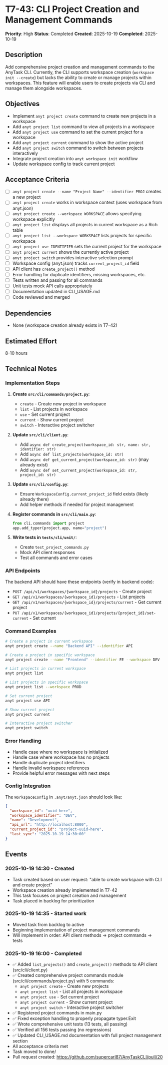 # T7-43: CLI Project Creation and Management Commands

**Priority**: High
**Status**: Completed
**Created**: 2025-10-19
**Completed**: 2025-10-19

## Description

Add comprehensive project creation and management commands to the AnyTask CLI. Currently, the CLI supports workspace creation (`workspace init --create`) but lacks the ability to create or manage projects within workspaces. This feature will enable users to create projects via CLI and manage them alongside workspaces.

## Objectives

- Implement `anyt project create` command to create new projects in a workspace
- Add `anyt project list` command to view all projects in a workspace
- Add `anyt project use` command to set the current project for a workspace
- Add `anyt project current` command to show the active project
- Add `anyt project switch` command to switch between projects interactively
- Integrate project creation into `anyt workspace init` workflow
- Update workspace config to track current project

## Acceptance Criteria

- [ ] `anyt project create --name "Project Name" --identifier PROJ` creates a new project
- [ ] `anyt project create` works in workspace context (uses workspace from anyt.json)
- [ ] `anyt project create --workspace WORKSPACE` allows specifying workspace explicitly
- [ ] `anyt project list` displays all projects in current workspace as a Rich table
- [ ] `anyt project list --workspace WORKSPACE` lists projects for specific workspace
- [ ] `anyt project use IDENTIFIER` sets the current project for the workspace
- [ ] `anyt project current` shows the currently active project
- [ ] `anyt project switch` provides interactive selection prompt
- [ ] Workspace config (anyt.json) tracks `current_project_id` field
- [ ] API client has `create_project()` method
- [ ] Error handling for duplicate identifiers, missing workspaces, etc.
- [ ] Tests written and passing for all commands
- [ ] Unit tests mock API calls appropriately
- [ ] Documentation updated in CLI_USAGE.md
- [ ] Code reviewed and merged

## Dependencies

- None (workspace creation already exists in T7-42)

## Estimated Effort

8-10 hours

## Technical Notes

### Implementation Steps

1. **Create `src/cli/commands/project.py`**:
   - `create` - Create new project in workspace
   - `list` - List projects in workspace
   - `use` - Set current project
   - `current` - Show current project
   - `switch` - Interactive project switcher

2. **Update `src/cli/client.py`**:
   - Add `async def create_project(workspace_id: str, name: str, identifier: str)`
   - Add `async def list_projects(workspace_id: str)`
   - Add `async def get_current_project(workspace_id: str)` (may already exist)
   - Add `async def set_current_project(workspace_id: str, project_id: str)`

3. **Update `src/cli/config.py`**:
   - Ensure `WorkspaceConfig.current_project_id` field exists (likely already there)
   - Add helper methods if needed for project management

4. **Register commands in `src/cli/main.py`**:
   ```python
   from cli.commands import project
   app.add_typer(project.app, name="project")
   ```

5. **Write tests in `tests/cli/unit/`**:
   - Create `test_project_commands.py`
   - Mock API client responses
   - Test all commands and error cases

### API Endpoints

The backend API should have these endpoints (verify in backend code):
- `POST /api/v1/workspaces/{workspace_id}/projects` - Create project
- `GET /api/v1/workspaces/{workspace_id}/projects` - List projects
- `GET /api/v1/workspaces/{workspace_id}/projects/current` - Get current project
- `PUT /api/v1/workspaces/{workspace_id}/projects/{project_id}/set-current` - Set current

### Command Examples

```bash
# Create a project in current workspace
anyt project create --name "Backend API" --identifier API

# Create a project in specific workspace
anyt project create --name "Frontend" --identifier FE --workspace DEV

# List projects in current workspace
anyt project list

# List projects in specific workspace
anyt project list --workspace PROD

# Set current project
anyt project use API

# Show current project
anyt project current

# Interactive project switcher
anyt project switch
```

### Error Handling

- Handle case where no workspace is initialized
- Handle case where workspace has no projects
- Handle duplicate project identifiers
- Handle invalid workspace references
- Provide helpful error messages with next steps

### Config Integration

The `WorkspaceConfig` in `.anyt/anyt.json` should look like:

```json
{
  "workspace_id": "uuid-here",
  "workspace_identifier": "DEV",
  "name": "Development",
  "api_url": "http://localhost:8000",
  "current_project_id": "project-uuid-here",
  "last_sync": "2025-10-19 14:30:00"
}
```

## Events

### 2025-10-19 14:30 - Created
- Task created based on user request: "able to create workspace with CLI and create project"
- Workspace creation already implemented in T7-42
- This task focuses on project creation and management
- Task placed in backlog for prioritization

### 2025-10-19 14:35 - Started work
- Moved task from backlog to active
- Beginning implementation of project management commands
- Will implement in order: API client methods → project commands → tests

### 2025-10-19 16:00 - Completed
- ✅ Added `list_projects()` and `create_project()` methods to API client (src/cli/client.py)
- ✅ Created comprehensive project commands module (src/cli/commands/project.py) with 5 commands:
  - `anyt project create` - Create new projects
  - `anyt project list` - List all projects in workspace
  - `anyt project use` - Set current project
  - `anyt project current` - Show current project
  - `anyt project switch` - Interactive project switcher
- ✅ Registered project commands in main.py
- ✅ Fixed exception handling to properly propagate typer.Exit
- ✅ Wrote comprehensive unit tests (13 tests, all passing)
- ✅ Verified all 156 tests passing (no regressions)
- ✅ Updated CLI_USAGE.md documentation with full project management section
- All acceptance criteria met
- Task moved to done/
- Pull request created: https://github.com/supercarl87/AnyTaskCLI/pull/20
